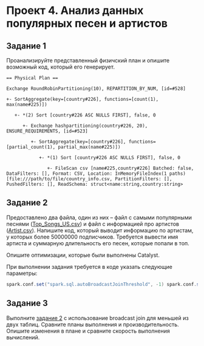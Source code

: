 # Проект 4. Анализ данных популярных песен и артистов

## Задание 1

Проанализируйте представленный физичский план и опишите возможный код, который его генерирует.

```
== Physical Plan ==

Exchange RoundRobinPartitioning(10), REPARTITION_BY_NUM, [id=#528]

+- SortAggregate(key=[country#226], functions=[count(1), max(name#225)])

   +- *(2) Sort [country#226 ASC NULLS FIRST], false, 0

      +- Exchange hashpartitioning(country#226, 20), ENSURE_REQUIREMENTS, [id=#523]

         +- SortAggregate(key=[country#226], functions=[partial_count(1), partial_max(name#225)])

            +- *(1) Sort [country#226 ASC NULLS FIRST], false, 0

               +- FileScan csv [name#225,country#226] Batched: false, DataFilters: [], Format: CSV, Location: InMemoryFileIndex(1 paths)[file:///path/to/file/country_info.csv, PartitionFilters: [], PushedFilters: [], ReadSchema: struct<name:string,country:string>
```

## Задание 2

Предоставлено два файла, один из них – файл с самыми популярными песнями ([Top_Songs_US.csv](src/main/resources/Top_Songs_US.csv)) и файл с информацией про артистов ([Artist.csv](src/main/resources/Artists.csv)). Напишите код, который выводит информацию по артистам, у которых более 50000000 подписчиков. Требуется вывести имя артиста и суммарную длительность его песен, которые попали в топ.

Опишите оптимизации, которые были выполнены Catalyst.

При выполнении задания требуется в коде указать следующие параметры:

```scala
spark.conf.set("spark.sql.autoBroadcastJoinThreshold", -1) spark.conf.set("spark.sql.adaptive.enabled", false)
```

## Задание 3

Выполните [задание 2](#задание-2) с использование broadcast join для меньшей из двух таблиц. Сравните планы выполнения и производительность. Опишите изменения в плане и сравните скорость выполнения вычислений.
